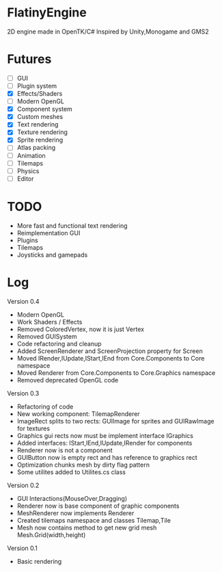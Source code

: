 # FlatinyEngine
2D engine made in OpenTK/C# Inspired by Unity,Monogame and GMS2

# Futures
- [ ] GUI
- [ ] Plugin system
- [x] Effects/Shaders
- [ ] Modern OpenGL
- [x] Component system
- [x] Custom meshes
- [x] Text rendering
- [x] Texture rendering
- [x] Sprite rendering
- [ ] Atlas packing
- [ ] Animation 
- [ ] Tilemaps
- [ ] Physics
- [ ] Editor

# TODO
- More fast and functional text rendering
- Reimplementation GUI
- Plugins
- Tilemaps
- Joysticks and gamepads

# Log

Version 0.4
- Modern OpenGL
- Work Shaders / Effects
- Removed ColoredVertex, now it is just Vertex 
- Removed GUISystem
- Code refactoring and cleanup
- Added ScreenRenderer and ScreenProjection property for Screen
- Moved IRender,IUpdate,IStart,IEnd from Core.Components to Core namespace
- Moved Renderer from Core.Components to Core.Graphics namespace
- Removed deprecated OpenGL code

Version 0.3
- Refactoring of code
- New working component: TilemapRenderer
- ImageRect splits to two rects: GUIImage for sprites and GUIRawImage for textures
- Graphics gui rects now must be implement interface IGraphics
- Added interfaces: IStart,IEnd,IUpdate,IRender for components
- Renderer now is not a component
- GUIButton now is empty rect and has reference to graphics rect
- Optimization chunks mesh by dirty flag pattern
- Some utilites added to Utilites.cs class

Version 0.2
- GUI Interactions(MouseOver,Dragging)
- Renderer now is base component of graphic components
- MeshRenderer now implements Renderer
- Created tilemaps namespace and classes Tilemap,Tile
- Mesh now contains method to get new grid mesh Mesh.Grid(width,height)

Version 0.1
- Basic rendering


